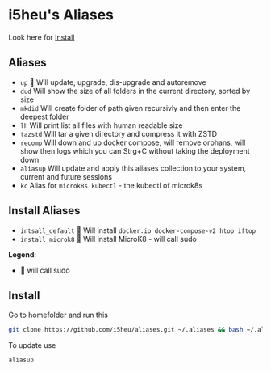 # i5heu's Aliases

Look here for [Install](#Install)



## Aliases
- `up` 👑 Will update, upgrade, dis-upgrade and autoremove
- `dud` Will show the size of all folders in the current directory, sorted by size
- `mkdid` Will create folder of path given recursivly and then enter the deepest folder
- `lh` Will print list all files with human readable size
- `tazstd` Will tar a given directory and compress it with ZSTD
- `recomp` Will down and up docker compose, will remove orphans, will show then logs which you can Strg+C without taking the deployment down
- `aliasup` Will update and apply this aliases collection to your system, current and future sessions
- `kc` Alias for `microk8s kubectl` - the kubectl of microk8s

## Install Aliases
- `intsall_default` 👑 Will install `docker.io docker-compose-v2 htop iftop`
- `install_microk8` 👑 Will install MicroK8 - will call sudo

**Legend**:
- 👑 will call sudo

## Install
Go to homefolder and run this
```bash
git clone https://github.com/i5heu/aliases.git ~/.aliases && bash ~/.aliases/setup.sh && source ~/.aliases/aliases
```

To update use
```base
aliasup
```
